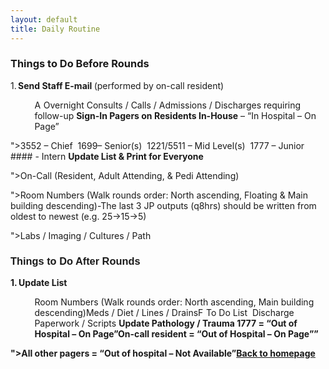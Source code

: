 ```yaml
---
layout: default
title: Daily Routine
---
```

<h3><a name="_Toc139824162">Things to Do Before Rounds</a></h3>
<p class="MsoNormal" style="mso-pagination:none;mso-list:l101 level1 lfo96;
mso-layout-grid-align:none;punctuation-wrap:simple;"><!--[if !supportLists]--><span style="mso-bidi-font-family:Calibri;"><span style="mso-list:Ignore">1.<span style='font:7.0pt "Times New Roman"'> </span></span></span><!--[endif]--><b><span style="mso-fareast-font-family:Calibri;mso-bidi-font-family:Calibri;
">Send Staff E-mail </span></b><span style="mso-fareast-font-family:
Calibri;mso-bidi-font-family:Calibri;">(performed
by on-call resident)</span><span style='mso-fareast-font-family:"Calibri\,Times New Roman";
mso-bidi-font-family:Calibri;'></span></p>
<p class="MsoNormal" style="margin-left:.4in;mso-pagination:none;mso-list:l101 level2 lfo96;
mso-layout-grid-align:none;punctuation-wrap:simple;"><!--[if !supportLists]--><span style="mso-bidi-font-family:Calibri;"><span style="mso-list:Ignore">A<span style='font:7.0pt "Times New Roman"'>  </span></span></span><!--[endif]--><span style="mso-fareast-font-family:Calibri;mso-bidi-font-family:Calibri;
">Overnight Consults / Calls / Admissions / Discharges requiring
follow-up</span><span style='mso-fareast-font-family:"Calibri\,Times New Roman";
mso-layout-grid-align:none;punctuation-wrap:simple;"><!--[if !supportLists]--><span style="mso-bidi-font-family:Calibri;"><span style="mso-list:Ignore">2.<span style='font:7.0pt "Times New Roman"'> </span></span></span><!--[endif]--><b><span style="mso-fareast-font-family:Calibri;mso-bidi-font-family:Calibri;
">Sign-In Pagers on Residents In-House</span></b><span style="mso-fareast-font-family:Calibri;mso-bidi-font-family:Calibri;
"> – “In Hospital – On Page”</span><span style='mso-fareast-font-family:
"Calibri\,Times New Roman";mso-bidi-font-family:Calibri;
'></span></p>
">3552 – Chief</span><span style='mso-fareast-font-family:"Calibri\,Times New Roman";
mso-layout-grid-align:none;punctuation-wrap:simple;"><!--[if !supportLists]--><span style="mso-bidi-font-family:Calibri;"><span style="mso-list:Ignore">B<span style='font:7.0pt "Times New Roman"'>  </span></span></span><!--[endif]--><span style="mso-fareast-font-family:Calibri;mso-bidi-font-family:Calibri;
">1699– Senior(s)</span><span style='mso-fareast-font-family:"Calibri\,Times New Roman";
mso-layout-grid-align:none;punctuation-wrap:simple;"><!--[if !supportLists]--><span style="mso-bidi-font-family:Calibri;"><span style="mso-list:Ignore">C<span style='font:7.0pt "Times New Roman"'>  </span></span></span><!--[endif]--><span style="mso-fareast-font-family:Calibri;mso-bidi-font-family:Calibri;
">1221/5511 – Mid Level(s)</span><span style='mso-fareast-font-family:
mso-layout-grid-align:none;punctuation-wrap:simple;"><!--[if !supportLists]--><span style="mso-bidi-font-family:Calibri;"><span style="mso-list:Ignore">D<span style='font:7.0pt "Times New Roman"'>  </span></span></span><!--[endif]--><span style="mso-fareast-font-family:Calibri;mso-bidi-font-family:Calibri;
">1777 – Junior</span><span style='mso-fareast-font-family:"Calibri\,Times New Roman";
mso-layout-grid-align:none;punctuation-wrap:simple;"><!--[if !supportLists]--><span style="mso-bidi-font-family:Calibri;"><span style="mso-list:Ignore">E<span style='font:7.0pt "Times New Roman"'>  </span></span></span><!--[endif]--><span style="mso-fareast-font-family:Calibri;mso-bidi-font-family:Calibri;
">#### - Intern</span><span style='mso-fareast-font-family:"Calibri\,Times New Roman";
mso-layout-grid-align:none;punctuation-wrap:simple;"><!--[if !supportLists]--><b><span style="mso-bidi-font-family:Calibri;"><span style="mso-list:Ignore">3.<span style='font:7.0pt "Times New Roman"'> </span></span></span></b><!--[endif]--><b><span style="mso-fareast-font-family:Calibri;mso-bidi-font-family:Calibri;
">Update List &amp; Print for Everyone </span></b><b><span style='mso-fareast-font-family:"Calibri\,Times New Roman";mso-bidi-font-family:
Calibri;'></span></b></p>
">On-Call (Resident, Adult Attending, &amp; Pedi Attending)</span><span style='mso-fareast-font-family:"Calibri\,Times New Roman";mso-bidi-font-family:
Calibri;'></span></p>
">Room Numbers (Walk rounds order: North ascending, Floating &amp;
Main building descending)</span><span style='mso-fareast-font-family:"Calibri\,Times New Roman";
">Vitals / I&amp;Os (including drain outputs)</span><span style='mso-fareast-font-family:"Calibri\,Times New Roman";mso-bidi-font-family:
<p class="MsoNormal" style="margin-left:.4in;text-indent:0in;mso-pagination:none;
mso-layout-grid-align:none;punctuation-wrap:simple;"><span style='mso-fareast-font-family:"Calibri\,Times New Roman";mso-bidi-font-family:
Calibri;'>-The last 3 JP outputs (q8hrs) should
be written from oldest to newest (e.g. 25→15→5)</span></p>
">Labs / Imaging / Cultures / Path</span><span style='mso-fareast-font-family:
mso-layout-grid-align:none;punctuation-wrap:simple;"><span style='mso-bidi-font-size:7.0pt;mso-fareast-font-family:"Times New Roman";
mso-bidi-font-family:Calibri;;mso-bidi-font-weight:
bold'></span></p>
<h3><a name="_Toc139824163"><span style='font-family:"Calibri",sans-serif;
;;
'>Things to Do After Rounds</span></a><span style="mso-bookmark:
_Toc139824163"></span><span style='font-family:"Calibri",sans-serif;
;mso-fareast-font-family:"Times New Roman";
;'></span></h3>
<p class="MsoNormal" style="mso-pagination:none;mso-list:l138 level1 lfo97;
mso-layout-grid-align:none;punctuation-wrap:simple;"><!--[if !supportLists]--><b><span style="mso-bidi-font-family:Calibri;"><span style="mso-list:Ignore">1.<span style='font:7.0pt "Times New Roman"'> </span></span></span></b><!--[endif]--><b><span style="mso-fareast-font-family:Calibri;mso-bidi-font-family:Calibri;
">Update List</span></b><b><span style='mso-fareast-font-family:
'></span></b></p>
<p class="MsoNormal" style="margin-left:.4in;mso-pagination:none;mso-list:l138 level2 lfo97;
">Room Numbers (Walk rounds order: North ascending, Main building
descending)</span><span style='mso-fareast-font-family:"Calibri\,Times New Roman";
">Daily Hospital Course</span><span style='mso-fareast-font-family:
">Meds / Diet / Lines / Drains</span><span style='mso-fareast-font-family:
">Labs / Imaging / Cultures</span><span style='mso-fareast-font-family:
mso-layout-grid-align:none;punctuation-wrap:simple;"><!--[if !supportLists]--><span style="mso-bidi-font-family:Calibri;"><span style="mso-list:Ignore">F<span style='font:7.0pt "Times New Roman"'>  </span></span></span><!--[endif]--><span style="mso-fareast-font-family:Calibri;mso-bidi-font-family:Calibri;
">To Do List</span><span style='mso-fareast-font-family:"Calibri\,Times New Roman";
mso-layout-grid-align:none;punctuation-wrap:simple;"><!--[if !supportLists]--><span style="mso-bidi-font-family:Calibri;"><span style="mso-list:Ignore">G<span style='font:7.0pt "Times New Roman"'>  </span></span></span><!--[endif]--><span style="mso-fareast-font-family:Calibri;mso-bidi-font-family:Calibri;
">Discharge Paperwork / Scripts</span><span style='mso-fareast-font-family:
mso-layout-grid-align:none;punctuation-wrap:simple;"><!--[if !supportLists]--><b><span style="mso-bidi-font-family:Calibri;"><span style="mso-list:Ignore">2.<span style='font:7.0pt "Times New Roman"'> </span></span></span></b><!--[endif]--><b><span style="mso-fareast-font-family:Calibri;mso-bidi-font-family:Calibri;
">Update Pathology / Trauma </span></b><b><span style='mso-fareast-font-family:
">Sign-out Pagers</span></b><b><span style='mso-fareast-font-family:
">1777 = “Out of Hospital – On Page”</span><span style='mso-fareast-font-family:
">1777 = Covered by on call resident</span><span style='mso-fareast-font-family:
">On-call resident = “Out of Hospital – On Page”</span><span style='mso-fareast-font-family:"Calibri\,Times New Roman";mso-bidi-font-family:
">4100 (Chief) = “Redirect to Chief’s cell phone</span><span style='mso-fareast-font-family:"Calibri\,Times New Roman";mso-bidi-font-family:
Calibri;'>”</span></p>
">All other pagers = “Out of hospital – Not Available”</span><span style='mso-fareast-font-family:"Calibri\,Times New Roman";mso-bidi-font-family:
mso-layout-grid-align:none;punctuation-wrap:simple;"><span style='mso-bidi-font-size:7.0pt;font-family:"Calibri Light",sans-serif;
;mso-fareast-font-family:"Times New Roman";
;;mso-bidi-font-weight:

  <p><a href='index.html'>Back to homepage</a></p>
